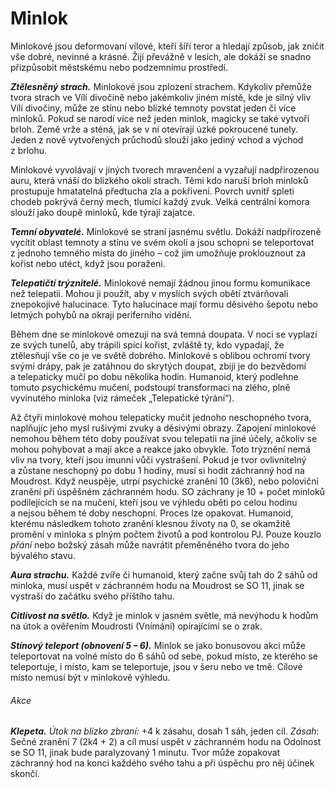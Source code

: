 # Minlok

Minlokové jsou deformovaní vílové, kteří šíří teror a hledají způsob, jak zničit vše dobré, nevinné a krásné. Žijí převážně v lesích, ale dokáží se snadno přizpůsobit městskému nebo podzemnímu prostředí.

***Ztělesněný strach.*** Minlokové jsou zplozeni strachem. Kdykoliv přemůže tvora strach ve Vílí divočině nebo jakémkoliv jiném místě, kde je silný vliv Vílí divočiny, může ze stínu nebo blízké temnoty povstat jeden či více minloků. Pokud se narodí více než jeden minlok, magicky se také vytvoří brloh. Země vrže a sténá, jak se v ní otevírají úzké pokroucené tunely. Jeden z nově vytvořených průchodů slouží jako jediný vchod a východ z brlohu.

Minlokové vyvolávají v jiných tvorech mravenčení a vyzařují nadpřirozenou auru, která vnáší do blízkého okolí strach. Těmi kdo naruší brloh minloků prostupuje hmatatelná předtucha zla a pokřivení. Povrch uvnitř spleti chodeb pokrývá černý mech, tlumící každý zvuk. Velká centrální komora slouží jako doupě minloků, kde týrají zajatce.

***Temní obyvatelé.*** Minlokové se straní jasnému světlu. Dokáží nadpřirozeně vycítit oblast temnoty a stínu ve svém okolí a jsou schopni se teleportovat z jednoho temného místa do jiného – což jim umožňuje proklouznout za kořist nebo utéct, když jsou poraženi.

***Telepatičtí trýznitelé.*** Minlokové nemají žádnou jinou formu komunikace než telepatii. Mohou ji použít, aby v myslích svých obětí ztvárňovali znepokojivé halucinace. Tyto halucinace mají formu děsivého šepotu nebo letmých pohybů na okraji periferního vidění.

Během dne se minlokové omezují na svá temná doupata. V noci se vyplazí ze svých tunelů, aby trápili spící kořist, zvláště ty, kdo vypadají, že ztělesňují vše co je ve světě dobrého. Minlokové s oblibou ochromí tvory svými drápy, pak je zatáhnou do skrytých doupat, zbijí je do bezvědomí a telepaticky mučí po dobu několika hodin. Humanoid, který podlehne tomuto psychickému mučení, podstoupí transformaci na zlého, plně vyvinutého minloka (viz rámeček „Telepatické týrání“).

<Card header="Telepatické týrání">

Až čtyři minlokové mohou telepaticky mučit jednoho neschopného tvora, naplňujíc jeho mysl rušivými zvuky a děsivými obrazy. Zapojení minlokové nemohou během této doby používat svou telepatii na jiné účely, ačkoliv se mohou pohybovat a mají akce a reakce jako obvykle. Toto trýznění nemá vliv na tvory, kteří jsou imunní vůči vystrašení. Pokud je tvor ovlivnitelný a zůstane neschopný po dobu 1 hodiny, musí si hodit záchranný hod na Moudrost. Když neuspěje, utrpí psychické zranění 10 (3k6), nebo poloviční zranění při úspěšném záchranném hodu. SO záchrany je 10 + počet minloků podílejících se na mučení, kteří jsou ve výhledu oběti po celou hodinu a nejsou během té doby neschopní. Proces lze opakovat. Humanoid, kterému následkem tohoto zranění klesnou životy na 0, se okamžitě promění v minloka s plným počtem životů a pod kontrolou PJ. Pouze kouzlo *přání* nebo božský zásah může navrátit přeměněného tvora do jeho bývalého stavu.

</Card>


<Monster 
    title="Minlok"
    subtitle="Malý víl, neutrální zlo"
    armor-class="15 (přirozená zbroj)"
    hit-points="31 (7k6 + 7)"
    speed="6 sáhů"
    str="7 (–2)"
    dex="15 (+2)"
    con="12 (+1)"
    int="11 (+0)"
    wis="10 (+0)"
    cha="8 (–1)"
    saving-thros=""
    skills="Nenápadnost +6, Přežití +2, Vnímání +4"
    damage-vulnerabilities=""
    damage-resistance=""
    damage-immunities=""
    condition-immunities="vystrašený"
    senses="vidění ve tmě 24 sáhů, pasivní Vnímání 14"
    languages="telepatie 24 sáhů"
    challenge="2 (450 ZK)"
    >

***Aura strachu.*** Každé zvíře či humanoid, který začne svůj tah do 2 sáhů od minloka, musí uspět v záchranném hodu na Moudrost se SO 11, jinak se vystraší do začátku svého příštího tahu.

***Citlivost na světlo.*** Když je minlok v jasném světle, má nevýhodu k hodům na útok a ověřením Moudrosti (Vnímání) opírajícími se o zrak.

***Stínový teleport (obnovení 5 – 6).*** Minlok se jako bonusovou akci může teleportovat na volné místo do 6 sáhů od sebe, pokud místo, ze kterého se teleportuje, i místo, kam se teleportuje, jsou v šeru nebo ve tmě. Cílové místo nemusí být v minlokově výhledu.
    
###### Akce

***Klepeta.*** *Útok na blízko zbraní:* +4 k zásahu, dosah 1 sáh, jeden cíl. *Zásah*: Sečné zranění 7 (2k4 + 2) a cíl musí uspět v záchranném hodu na Odolnost se SO 11, jinak bude paralyzovaný 1 minutu. Tvor může zopakovat záchranný hod na konci každého svého tahu a při úspěchu pro něj účinek skončí.
    
</Monster>








